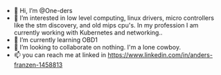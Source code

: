 - 👋 Hi, I’m @One-ders
- 👀 I’m interested in low level computing, linux drivers, micro controllers like the stm discovery, and old mips cpu's.
      In my profession I am currently working with Kubernetes and networking..
- 🌱 I’m currently learning OBD1
- 💞️ I’m looking to collaborate on nothing. I'm a lone cowboy.
- 📫 you can reach me at linked in https://www.linkedin.com/in/anders-franzen-1458813

<!---
One-ders/One-ders is a ✨ special ✨ repository because its `README.md` (this file) appears on your GitHub profile.
You can click the Preview link to take a look at your changes.
--->
